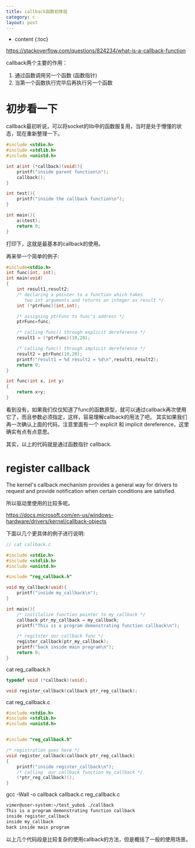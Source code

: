 ```yaml
---
title: callback函数初体验
category: c
layout: post
---
```

* content
{:toc}


https://stackoverflow.com/questions/824234/what-is-a-callback-function

callback两个主要的作用：

1. 通过函数调用另一个函数 (函数指针)
2. 当第一个函数执行完毕后再执行另一个函数

# 初步看一下

callback最初听说，可以将socket的lib中的函数服复用，当时是处于懵懂的状态，现在重新整理一下。

```c
#include <stdio.h>
#include <stdlib.h>
#include <unistd.h>

int a(int (*callback)(void)){
    printf("inside parent function\n");
    callback();
}

int test(){
    printf("inside the callback function\n");
}

int main(){
    a(&test);
    return 0;
}
```

打印下，这就是最基本的callback的使用。

再来举一个简单的例子:

```c
#include<stdio.h>
int func(int, int);
int main(void)
{
    int result1,result2;
    /* declaring a pointer to a function which takes
       two int arguments and returns an integer as result */
    int (*ptrFunc)(int,int);

    /* assigning ptrFunc to func's address */
    ptrFunc=func;

    /* calling func() through explicit dereference */
    result1 = (*ptrFunc)(10,20);

    /* calling func() through implicit dereference */
    result2 = ptrFunc(10,20);
    printf("result1 = %d result2 = %d\n",result1,result2);
    return 0;
}

int func(int x, int y)
{
    return x+y;
}

```

看到没有，如果我们仅仅知道了func的函数原型，就可以通过callback再次使用它了，而且参数必须指定，这样，容易理解callback的用法了吧。
其实如果我们再一次确认上面的代码，注意里面有一个  explicit 和 implicit dereference，这里确实有点有点意思。

其实，以上的代码就是通过函数指针 callback.

# register callback

The kernel's callback mechanism provides a general way for drivers to request and provide notification when certain conditions are satisfied.

所以驱动里使用的比较多呢。

https://docs.microsoft.com/en-us/windows-hardware/drivers/kernel/callback-objects

下面以几个更具体的例子进行说明:

```c
// cat callback.c

#include <stdio.h>
#include <stdlib.h>
#include <unistd.h>

#include "reg_callback.h"

void my_callback(void){
    printf("inside my_callback\n");
}

int main(){
    /* initilalize function pointer to my_callback */
    callback ptr_my_callback = my_callback;
    printf("This is a program demonstrating function callback\n");

    /* regitster our callback func */
    register_callback(ptr_my_callback);
    printf("back inside main program\n");
    return 0;
}

```

 cat reg_callback.h

```c
typedef void (*callback)(void);

void register_callback(callback ptr_reg_callback);

```

cat  reg_callback.c

```c
#include <stdio.h>
#include <stdlib.h>
#include <unistd.h>


#include "reg_callback.h"

/* registration goes here */
void register_callback(callback ptr_reg_callback)
{
    printf("inside register_callback\n");
    /* calling  our callback function my_callback */
    (*ptr_reg_callback)();
}

```

 gcc -Wall -o callback callback.c reg_callback.c

```bash
vimer@user-system:~/test_yubo$ ./callback
This is a program demonstrating function callback
inside register_callback
inside my_callback
back inside main program
```
以上几个代码段是比较复杂的使用callback的方法，但是概括了一般的使用场景。


